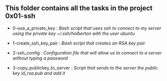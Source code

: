 ## This folder contains all the tasks in the project 0x01-ssh

* 0-use_a_private_key : *Bash script that uses ssh to connect to my server using the private key ~/.ssh/holberton with the user ubuntu*

* 1-create_ssh_key_pair : *Bash script that creates an RSA key pair*
 
* 2-ssh_config : *Configuration file that will allow us to connect to a server without typing a password*

* 3-copy_publickey_to_server : *Script that sends to the server the public key id_rsa.pub and add it*
